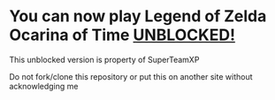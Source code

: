 # You can now play Legend of Zelda Ocarina of Time [UNBLOCKED!](https://superteamxx.github.io/The-Legend-of-Zelda-Ocarina-of-Time-Unblocked/)

This unblocked version is property of SuperTeamXP

Do not fork/clone this repository or put this on another site without acknowledging me
